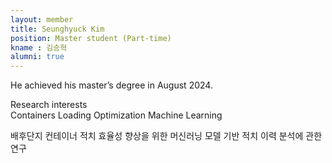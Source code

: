 ```yaml
---
layout: member
title: Seunghyuck Kim
position: Master student (Part-time)
kname : 김승혁
alumni: true
---
```


He achieved his master’s degree in August 2024.

<div class="head">Research interests</div>
<span class="badge badge-info">Containers Loading Optimization</span> <span class="badge badge-danger">Machine Learning</span>

<span class="badge badge-pill badge-primary">배후단지 컨테이너 적치 효율성 향상을 위한 머신러닝 모델 기반 적치 이력 분석에 관한 연구</span>
